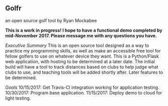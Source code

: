 ## Golfr ##
an open source golf tool by Ryan Mockabee

**This is a work in progress! I hope to have a functional demo completed by mid-November 2017. Please message me with any questions you have.**

*Executive Summary*
This is an open source tool designed as a way to practice my programming skills, as well as make an accessible free tool for fellow golfers to use on whatever device they want. This is a Python/Flask web application, with hosting to be determined at a later date. The initial build will have a tool to track distances based on clubs to help judge what clubs to use, and teaching tools will be added shortly after. Later features to be determined.

*Goals*
10/15/2017: Get Travis-CI integration working for application testing. 
10/30/2017: Program base application.
11/15/2017: Deploy demo to cloud for light testing.
